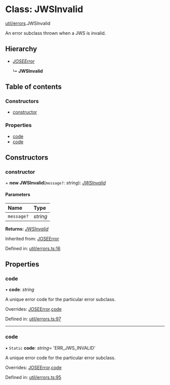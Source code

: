 # Class: JWSInvalid

[util/errors](../modules/util_errors.md).JWSInvalid

An error subclass thrown when a JWS is invalid.

## Hierarchy

- [*JOSEError*](util_errors.joseerror.md)

  ↳ **JWSInvalid**

## Table of contents

### Constructors

- [constructor](util_errors.jwsinvalid.md#constructor)

### Properties

- [code](util_errors.jwsinvalid.md#code)
- [code](util_errors.jwsinvalid.md#code)

## Constructors

### constructor

\+ **new JWSInvalid**(`message?`: *string*): [*JWSInvalid*](util_errors.jwsinvalid.md)

#### Parameters

| Name | Type |
| :------ | :------ |
| `message?` | *string* |

**Returns:** [*JWSInvalid*](util_errors.jwsinvalid.md)

Inherited from: [JOSEError](util_errors.joseerror.md)

Defined in: [util/errors.ts:16](https://github.com/panva/jose/blob/v3.12.3/src/util/errors.ts#L16)

## Properties

### code

• **code**: *string*

A unique error code for the particular error subclass.

Overrides: [JOSEError](util_errors.joseerror.md).[code](util_errors.joseerror.md#code)

Defined in: [util/errors.ts:97](https://github.com/panva/jose/blob/v3.12.3/src/util/errors.ts#L97)

___

### code

▪ `Static` **code**: *string*= 'ERR\_JWS\_INVALID'

A unique error code for the particular error subclass.

Overrides: [JOSEError](util_errors.joseerror.md).[code](util_errors.joseerror.md#code)

Defined in: [util/errors.ts:95](https://github.com/panva/jose/blob/v3.12.3/src/util/errors.ts#L95)
